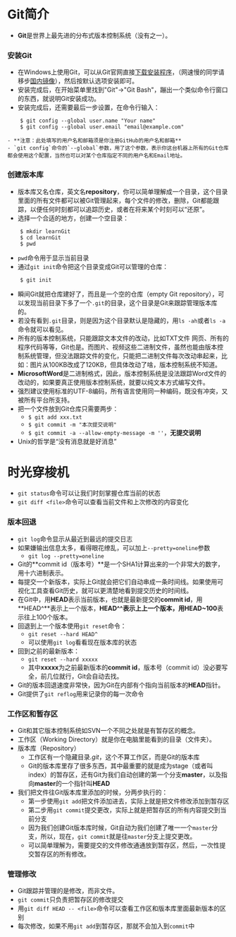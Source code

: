# Git简介
- **Git**是世界上最先进的分布式版本控制系统（没有之一）。

### 安装Git
- 在Windows上使用Git，可以从Git官网直接[下载安装程序](https://git-scm.com/downloads)，（网速慢的同学请移步[国内镜像](http://mirrors.ustc.edu.cn/)），然后按默认选项安装即可。
- 安装完成后，在开始菜单里找到"Git"->"Git Bash"，蹦出一个类似命令行窗口的东西，就说明Git安装成功。
- 安装完成后，还需要最后一步设置，在命令行输入：
```Git Bash
    $ git config --global user.name "Your name"
    $ git config --global user.email "email@example.com"
```
    - **注意：此处填写的用户名和邮箱须是你注册GitHub的用户名和邮箱**
    - `git config`命令的`--global`参数，用了这个参数，表示你这台机器上所有的Git仓库都会使用这个配置，当然也可以对某个仓库指定不同的用户名和Email地址。

### 创建版本库
- 版本库又名仓库，英文名**repository**，你可以简单理解成一个目录，这个目录里面的所有文件都可以被Git管理起来，每个文件的修改，删除，Git都能跟踪，以便任何时刻都可以追踪历史，或者在将来某个时刻可以“还原”。
- 选择一个合适的地方，创建一个空目录：
```Git Bash
    $ mkdir learnGit
    $ cd learnGit
    $ pwd
```
- `pwd`命令用于显示当前目录
- 通过`git init`命令把这个目录变成Git可以管理的仓库：
```Git Bash
    $ git init
```
- 瞬间Git就把仓库建好了，而且是一个空的仓库（empty Git repository），可以发现当前目录下多了一个`.git`的目录，这个目录是Git来跟踪管理版本库的。
- 若没有看到`.git`目录，则是因为这个目录默认是隐藏的，用`ls -ah`或者`ls -a`命令就可以看见。
- 所有的版本控制系统，只能跟踪文本文件的改动，比如TXT文件
网页、所有的程序代码等等，Git也是。而图片、视频这些二进制文件，虽然也能由版本控制系统管理，但没法跟踪文件的变化，只能把二进制文件每次改动串起来，比如：图片从100KB改成了120KB，但具体改动了啥，版本控制系统不知道。
- **MicrosoftWord**是二进制格式，因此，版本控制系统是没法跟踪Word文件的改动的，如果要真正使用版本控制系统，就要以纯文本方式编写文件。
- 强烈建议使用标准的UTF-8编码，所有语言使用同一种编码，既没有冲突，又被所有平台所支持。
- 把一个文件放到Git仓库只需要两步：
    - `$ git add xxx.txt`
    - `$ git commit -m "本次提交说明"`
    - `$ git commit -a --allow-empty-message -m ''`，**无提交说明**
- Unix的哲学是“没有消息就是好消息”


# 时光穿梭机
- `git status`命令可以让我们时刻掌握仓库当前的状态
- `git diff <file>`命令可以查看当前文件和上次修改的内容变化

### 版本回退
- `git log`命令显示从最近到最远的提交日志
- 如果嫌输出信息太多，看得眼花缭乱，可以加上`--pretty=oneline`参数
    - `git log --pretty=oneline`
- Git的**commit id（版本号）**是一个SHA1计算出来的一个非常大的数字，用十六进制表示。
- 每提交一个新版本，实际上Git就会把它们自动串成一条时间线。如果使用可视化工具查看Git历史，就可以更清楚地看到提交历史的时间线。
- 在Git中，用**HEAD**表示当前版本，也就是最新提交的**commit id**，用**HEAD^**表示上一个版本，**HEAD^^**表示上上一个版本，用**HEAD~100**表示往上100个版本。
- 回退到上一个版本使用`git reset`命令：
    - `git reset --hard HEAD^`
    - 可以使用`git log`看看现在版本库的状态
- 回到之前的最新版本：
    - `git reset --hard xxxxx`
    - 其中**xxxxx**为之前最新版本的**commit id**，版本号（commit id）没必要写全，前几位就行，Git会自动去找。
- Git的版本回退速度非常快，因为Git在内部有个指向当前版本的**HEAD**指针。
- Git提供了`git reflog`用来记录你的每一次命令

### 工作区和暂存区
- Git和其它版本控制系统如SVN一个不同之处就是有暂存区的概念。
- 工作区（Working Directory）就是你在电脑里能看到的目录（文件夹）。
- 版本库（Repository）
    - 工作区有一个隐藏目录<em>.git</em>，这个不算工作区，而是Git的版本库
    - Git的版本库里存了很多东西，其中最重要的就是成为stage（或者叫index）的暂存区，还有Git为我们自动创建的第一个分支**master**，以及指向**master**的一个指针叫**HEAD**
- 我们把文件往Git版本库里添加的时候，分两步执行的：
    - 第一步使用`git add`把文件添加进去，实际上就是把文件修改添加到暂存区
    - 第二步用`git commit`提交更改，实际上就是把暂存区的所有内容提交到当前分支
    - 因为我们创建Git版本库时候，Git自动为我们创建了唯一一个`master`分支，所以，现在，`git commit`就是往`master`分支上提交更改。
    - 可以简单理解为，需要提交的文件修改通通放到暂存区，然后，一次性提交暂存区的所有修改。

### 管理修改
- Git跟踪并管理的是修改，而非文件。
- `git commit`只负责把暂存区的修改提交
- 用`git diff HEAD -- <file>`命令可以查看工作区和版本库里面最新版本的区别
- 每次修改，如果不用`git add`到暂存区，那就不会加入到`commit`中
